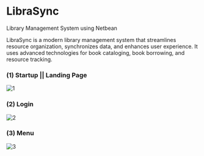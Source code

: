 # LibraSync
Library Management System using Netbean

LibraSync is a modern library management system that streamlines resource organization, synchronizes data, and enhances user experience. It uses advanced technologies for book cataloging, book borrowing, and resource tracking.

### (1) Startup || Landing Page
![1](https://github.com/mrmickii/LibraSync/assets/89602094/563d5c93-8341-4acc-9832-38a43f8bb567)

### (2) Login
![2](https://github.com/mrmickii/LibraSync/assets/89602094/ef5822d2-de68-42ff-b349-4b18bb7d2dbe)

### (3) Menu
![3](https://github.com/mrmickii/LibraSync/assets/89602094/4d815e32-c2c2-4842-889b-7ca5b45f5aad)
